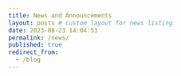 ```yaml
---
title: News and Announcements
layout: posts # custom layout for news listing
date: 2023-08-23 14:04:53
permalink: /news/
published: true
redirect_from:
  - /blog
---
```


<!--more-->
